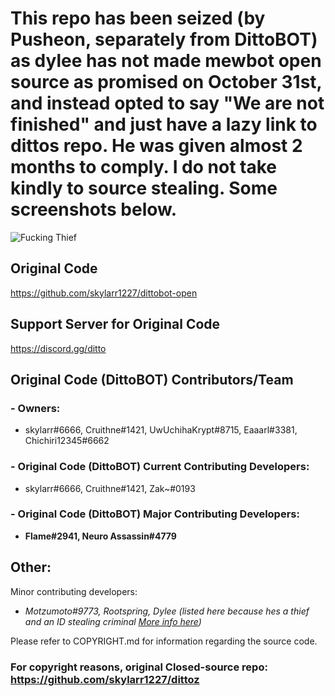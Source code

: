 # This repo has been seized (by Pusheon, separately from DittoBOT) as dylee has not made mewbot open source as promised on October 31st, and instead opted to say "We are not finished" and just have a lazy link to dittos repo. He was given almost 2 months to comply. I do not take kindly to source stealing. Some screenshots below.
![Fucking Thief](https://user-images.githubusercontent.com/117145927/199326376-fdfc368b-afa8-4f46-a9ea-98c6b375ac67.png)

## Original Code

https://github.com/skylarr1227/dittobot-open

## Support Server for Original Code
https://discord.gg/ditto

## Original Code (DittoBOT) Contributors/Team

### - Owners:
- skylarr#6666, Cruithne#1421, UwUchihaKrypt#8715, Eaaarl#3381, Chichiri12345#6662

### - Original Code (DittoBOT) Current Contributing Developers:
- skylarr#6666, Cruithne#1421, Zak~#0193

### - Original Code (DittoBOT) Major Contributing Developers: 
- __**Flame#2941, Neuro Assassin#4779**__

## Other:

Minor contributing developers: 
- *Motzumoto#9773, Rootspring, Dylee (listed here because hes a thief and an ID stealing criminal [More info here](https://youtu.be/5jYIbkdrbJE))*

Please refer to COPYRIGHT.md for information regarding the source code.

### For copyright reasons, original Closed-source repo: https://github.com/skylarr1227/dittoz

